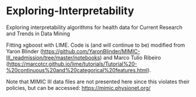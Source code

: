 # Exploring-Interpretability
Exploring interpretability algorithms for health data for Current Research and Trends in Data Mining 

Fitting xgboost with LIME. Code is (and will continue to be) modified from Yaron Blinder (https://github.com/YaronBlinder/MIMIC-III_readmission/tree/master/notebooks) and Marco Tulio Ribeiro (https://marcotcr.github.io/lime/tutorials/Tutorial%20-%20continuous%20and%20categorical%20features.html).

Note that MIMIC III data files are not presented here since this violates their policies, but can be accessed: https://mimic.physionet.org/

